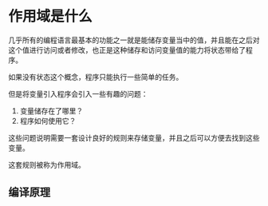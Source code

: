 # 作用域是什么
几乎所有的编程语言最基本的功能之一就是能储存变量当中的值，并且能在之后对这个值进行访问或者修改，也正是这种储存和访问变量值的能力将状态带给了程序。

如果没有状态这个概念，程序只能执行一些简单的任务。

但是将变量引入程序会引入一些有趣的问题：
1. 变量储存在了哪里？
2. 程序如何使用它？

这些问题说明需要一套设计良好的规则来存储变量，并且之后可以方便去找到这些变量。

这套规则被称为作用域。

## 编译原理
